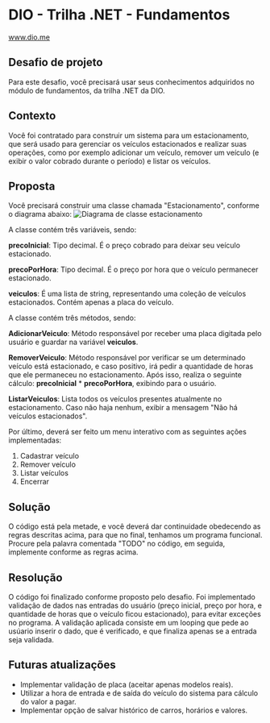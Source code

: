 # DIO - Trilha .NET - Fundamentos
www.dio.me

## Desafio de projeto
Para este desafio, você precisará usar seus conhecimentos adquiridos no módulo de fundamentos, da trilha .NET da DIO.

## Contexto
Você foi contratado para construir um sistema para um estacionamento, que será usado para gerenciar os veículos estacionados e realizar suas operações, como por exemplo adicionar um veículo, remover um veículo (e exibir o valor cobrado durante o período) e listar os veículos.

## Proposta
Você precisará construir uma classe chamada "Estacionamento", conforme o diagrama abaixo:
![Diagrama de classe estacionamento](diagrama_classe_estacionamento.png)

A classe contém três variáveis, sendo:

**precoInicial**: Tipo decimal. É o preço cobrado para deixar seu veículo estacionado.

**precoPorHora**: Tipo decimal. É o preço por hora que o veículo permanecer estacionado.

**veiculos**: É uma lista de string, representando uma coleção de veículos estacionados. Contém apenas a placa do veículo.

A classe contém três métodos, sendo:

**AdicionarVeiculo**: Método responsável por receber uma placa digitada pelo usuário e guardar na variável **veiculos**.

**RemoverVeiculo**: Método responsável por verificar se um determinado veículo está estacionado, e caso positivo, irá pedir a quantidade de horas que ele permaneceu no estacionamento. Após isso, realiza o seguinte cálculo: **precoInicial** * **precoPorHora**, exibindo para o usuário.

**ListarVeiculos**: Lista todos os veículos presentes atualmente no estacionamento. Caso não haja nenhum, exibir a mensagem "Não há veículos estacionados".

Por último, deverá ser feito um menu interativo com as seguintes ações implementadas:
1. Cadastrar veículo
2. Remover veículo
3. Listar veículos
4. Encerrar


## Solução
O código está pela metade, e você deverá dar continuidade obedecendo as regras descritas acima, para que no final, tenhamos um programa funcional. Procure pela palavra comentada "TODO" no código, em seguida, implemente conforme as regras acima.


## Resolução
O código foi finalizado conforme proposto pelo desafio. Foi implementado validação de dados nas entradas do usuário (preço inicial, preço por hora, e quantidade de horas que o veículo ficou estacionado), para evitar exceções no programa. A validação aplicada consiste em um looping que pede ao usúario inserir o dado, que é verificado, e que finaliza apenas se a entrada seja validada.

## Futuras atualizações
- Implementar validação de placa (aceitar apenas modelos reais).
- Utilizar a hora de entrada e de saída do veículo do sistema para cálculo do valor a pagar.
- Implementar opção de salvar histórico de carros, horários e valores.